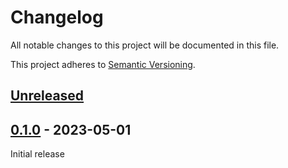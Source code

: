 # Changelog

All notable changes to this project will be documented in this file.

This project adheres to [Semantic Versioning](https://semver.org).

<!--
Note: In this file, do not use the hard wrap in the middle of a sentence for compatibility with GitHub comment style markdown rendering.
-->

## [Unreleased]

## [0.1.0] - 2023-05-01

Initial release

[Unreleased]: https://github.com/taiki-e/build-context/compare/v0.1.0...HEAD
[0.1.0]: https://github.com/taiki-e/build-context/releases/tag/v0.1.0
